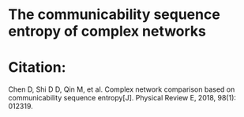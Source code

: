 # The communicability sequence entropy of complex networks

# Citation:

Chen D, Shi D D, Qin M, et al. Complex network comparison based on communicability sequence entropy[J]. Physical Review E, 2018, 98(1): 012319.
